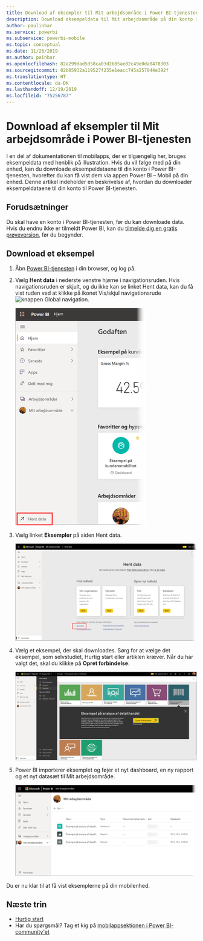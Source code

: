 ```yaml
---
title: Download af eksempler til Mit arbejdsområde i Power BI-tjenesten
description: Download eksempeldata til Mit arbejdsområde på din konto i Power BI-tjenesten, så du kan bruge dem i forbindelse med selvstudier i mobilappen.
author: paulinbar
ms.service: powerbi
ms.subservice: powerbi-mobile
ms.topic: conceptual
ms.date: 11/26/2019
ms.author: painbar
ms.openlocfilehash: 82a299dad5d58ca03d2b05ae02c49e0da0478303
ms.sourcegitcommit: 02b05932a119527f255e1eacc745a257044e392f
ms.translationtype: HT
ms.contentlocale: da-DK
ms.lasthandoff: 12/19/2019
ms.locfileid: "75256787"
---
```

# <a name="downloading-samples-to-my-workspace-in-the-power-bi-service"></a>Download af eksempler til Mit arbejdsområde i Power BI-tjenesten

I en del af dokumentationen til mobilapps, der er tilgængelig her, bruges eksempeldata med henblik på illustration. Hvis du vil følge med på din enhed, kan du downloade eksempeldataene til din konto i Power BI-tjenesten, hvorefter du kan få vist dem via appen Power BI – Mobil på din enhed. Denne artikel indeholder en beskrivelse af, hvordan du downloader eksempeldataene til din konto til Power BI-tjenesten. 

## <a name="prerequisites"></a>Forudsætninger

Du skal have en konto i Power BI-tjenesten, før du kan downloade data. Hvis du endnu ikke er tilmeldt Power BI, kan du [tilmelde dig en gratis prøveversion](https://app.powerbi.com/signupredirect?pbi_source=web), før du begynder.

## <a name="download-a-sample"></a>Download et eksempel

1. Åbn [Power BI-tjenesten](https://app.powerbi.com) i din browser, og log på.

2. Vælg **Hent data** i nederste venstre hjørne i navigationsruden. Hvis navigationsruden er skjult, og du ikke kan se linket Hent data, kan du få vist ruden ved at klikke på ikonet Vis/skjul navigationsrude ![knappen Global navigation](./media/mobile-apps-download-samples/power-bi-iphone-global-nav-button.png).  
   
    ![Hent data](./media/mobile-apps-download-samples/power-bi-get-data.png)

3. Vælg linket **Eksempler** på siden Hent data.
   
   ![Ikonet Eksempler](./media/mobile-apps-download-samples/power-bi-samples-icon.png)

4. Vælg et eksempel, der skal downloades. Sørg for at vælge det eksempel, som selvstudiet, Hurtig start eller artiklen kræver. Når du har valgt det, skal du klikke på **Opret forbindelse**.
  
   ![Vælg Opret forbindelse](./media/mobile-apps-download-samples/opportunity-connect.png)
   
5. Power BI importerer eksemplet og føjer et nyt dashboard, en ny rapport og et nyt datasæt til Mit arbejdsområde.
   
   ![Eksempeldashboard](./media/mobile-apps-download-samples/power-bi-service-opportunity-sample.png)
  
Du er nu klar til at få vist eksemplerne på din mobilenhed.

## <a name="next-steps"></a>Næste trin
* [Hurtig start](mobile-apps-quickstart-view-dashboard-report.md)
* Har du spørgsmål? Tag et kig på [mobilappsektionen i Power BI-community'et](https://go.microsoft.com/fwlink/?linkid=839277)
